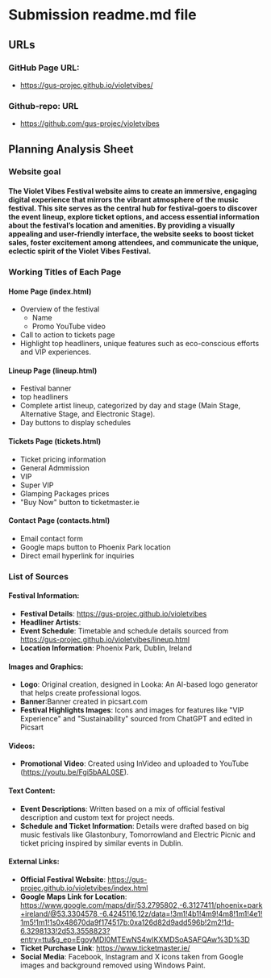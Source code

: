 # Submission readme.md file

## URLs

### GitHub Page URL:
 - https://gus-projec.github.io/violetvibes/

### Github-repo: URL
 - https://github.com/gus-projec/violetvibes

## Planning Analysis Sheet

### Website goal
#### The Violet Vibes Festival website aims to create an immersive, engaging digital experience that mirrors the vibrant atmosphere of the music festival. This site serves as the central hub for festival-goers to discover the event lineup, explore ticket options, and access essential information about the festival’s location and amenities. By providing a visually appealing and user-friendly interface, the website seeks to boost ticket sales, foster excitement among attendees, and communicate the unique, eclectic spirit of the Violet Vibes Festival.

### Working Titles of Each Page
#### Home Page (index.html)
* Overview of the festival 
  * Name
  * Promo YouTube video
* Call to action to tickets page
* Highlight top headliners, unique features such as eco-conscious efforts and VIP experiences.

#### Lineup Page (lineup.html)
* Festival banner
 * top headliners
* Complete artist lineup, categorized by day and stage (Main Stage, Alternative Stage, and Electronic Stage).
* Day buttons to display schedules


#### Tickets Page (tickets.html)
* Ticket pricing information
 * General Admmission
 * VIP
 * Super VIP
* Glamping Packages prices
* "Buy Now" button to ticketmaster.ie

#### Contact Page (contacts.html)
* Email contact form
* Google maps button to Phoenix Park location
* Direct email hyperlink for inquiries

### List of Sources

#### Festival Information:
- **Festival Details**: https://gus-projec.github.io/violetvibes
- **Headliner Artists**: 
- **Event Schedule**: Timetable and schedule details sourced from https://gus-projec.github.io/violetvibes/lineup.html
- **Location Information**: Phoenix Park, Dublin, Ireland

#### Images and Graphics:
- **Logo**: Original creation, designed in Looka: An AI-based logo generator that helps create professional logos.
- **Banner**:Banner created in picsart.com
- **Festival Highlights Images**: Icons and images for features like "VIP Experience" and "Sustainability" sourced from ChatGPT and edited in Picsart
  
#### Videos:
- **Promotional Video**: Created using InVideo and uploaded to YouTube (https://youtu.be/Fgi5bAAL0SE).

#### Text Content:
- **Event Descriptions**: Written based on a mix of official festival description and custom text for project needs.
- **Schedule and Ticket Information**: Details were drafted based on big music festivals like Glastonbury, Tomorrowland and Electric Picnic and ticket pricing inspired by similar events in Dublin.
  
#### External Links:
- **Official Festival Website**: https://gus-projec.github.io/violetvibes/index.html
- **Google Maps Link for Location**: https://www.google.com/maps/dir/53.2795802,-6.3127411/phoenix+park+ireland/@53.3304578,-6.4245116,12z/data=!3m1!4b1!4m9!4m8!1m1!4e1!1m5!1m1!1s0x48670da9f174517b:0xa126d82d9add596b!2m2!1d-6.3298133!2d53.3558823?entry=ttu&g_ep=EgoyMDI0MTEwNS4wIKXMDSoASAFQAw%3D%3D
- **Ticket Purchase Link**: https://www.ticketmaster.ie/
- **Social Media**: Facebook, Instagram and X icons taken from Google images and background removed using Windows Paint.
